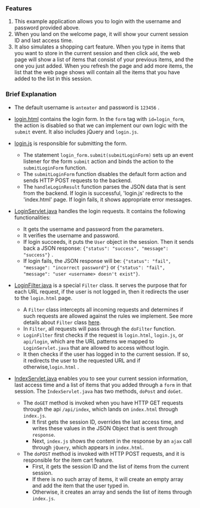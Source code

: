 ### Features
1. This example application allows you to login with the username and password provided above.
2. When you land on the welcome page, it will show your current session ID and last access time. 
3. It also simulates a shopping cart feature. When you type in items that you want to store in the current session and then click `add`, the web page will show a list of items that consist of your previous items, and the one you just added. When you refresh the page and add more items, the list that the web page shows will contain all the items that you have added to the list in this session. 

### Brief Explanation

- The default username is `anteater` and password is `123456` .

- [login.html](WebContent/login.html) contains the login form. In the `form` tag with `id=login_form`, the action is disabled so that we can implement our own logic with the `submit` event. It also includes jQuery and `login.js`.


- [login.js](WebContent/login.js) is responsible for submitting the form. 
  - The statement `login_form.submit(submitLoginForm)` sets up an event listener for the form `submit` action and binds the action to the `submitLoginForm` function. 
  - The `submitLoginForm` function disables the default form action and sends HTTP POST requests to the backend.
  - The `handleLoginResult` function parses the JSON data that is sent from the backend. If login is successful, 'login.js' redirects to the 'index.html' page. If login fails, it shows appropriate error messages.


- [LoginServlet.java](src/LoginServlet.java) handles the login requests. It contains the following functionalities:
  - It gets the username and password from the parameters.
  - It verifies the username and password.
  - If login succeeds, it puts the `User` object in the session. Then it sends back a JSON response: `{"status": "success", "message": "success"}` .
  - If login fails, the JSON response will be: `{"status": "fail", "message": "incorrect password"}` or `{"status": "fail", "message": "user <username> doesn't exist"}`.
   
 
- [LoginFilter.java](src/LoginFilter.java) is a special `Filter` class. It serves the purpose that for each URL request, if the user is not logged in, then it redirects the user to the `login.html` page. 
   - A `Filter` class intercepts all incoming requests and determines if such requests are allowed against the rules we implement. See more details about `Filter` class [here](http://tutorials.jenkov.com/java-servlets/servlet-filters.html).
   - In `Filter`, all requests will pass through the `doFilter` function.
   - `LoginFilter` first checks if the request is `login.html`, `login.js`, or `api/login`, which are the URL patterns we mapped to `LoginServlet.java` that are allowed to access without login.
   - It then checks if the user has logged in to the current session. If so, it redirects the user to the requested URL and if otherwise,`login.html` .
  
- [IndexServlet.java](src/IndexServlet.java) enables you to see your current session information, last access time and a list of items that you added through a `form` in that session. The `IndexServlet.java` has two methods, `doPost` and `doGet`.
  * The `doGET` method is invoked when you have HTTP GET requests through the api `/api/index`, which lands on `index.html` through `index.js`.
    * It first gets the session ID, overrides the last access time, and writes these values in the JSON Object that is sent through `response`. 
    * Next, `index.js` shows the content in the response by an `ajax` call through `jQuery`, which appears in `index.html`.
  * The `doPOST` method is invoked with HTTP POST requests, and it is responsible for the item cart feature.    
    * First, it gets the session ID and the list of items from the current session.
    * If there is no such array of items, it will create an empty array and add the item that the user typed in.
    * Otherwise, it creates an array and sends the list of items through `index.js`.
